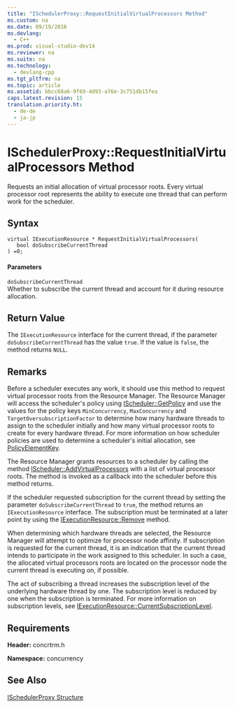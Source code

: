 ```yaml
---
title: "ISchedulerProxy::RequestInitialVirtualProcessors Method"
ms.custom: na
ms.date: 09/19/2016
ms.devlang: 
  - C++
ms.prod: visual-studio-dev14
ms.reviewer: na
ms.suite: na
ms.technology: 
  - devlang-cpp
ms.tgt_pltfrm: na
ms.topic: article
ms.assetid: bbcc68a6-9f69-4d93-a76e-3c751db15fea
caps.latest.revision: 15
translation.priority.ht: 
  - de-de
  - ja-jp
---
```

# ISchedulerProxy::RequestInitialVirtualProcessors Method
Requests an initial allocation of virtual processor roots. Every virtual processor root represents the ability to execute one thread that can perform work for the scheduler.  
  
## Syntax  
  
```  
virtual IExecutionResource * RequestInitialVirtualProcessors(  
   bool doSubscribeCurrentThread  
) =0;  
```  
  
#### Parameters  
 `doSubscribeCurrentThread`  
 Whether to subscribe the current thread and account for it during resource allocation.  
  
## Return Value  
 The `IExecutionResource` interface for the current thread, if the parameter `doSubscribeCurrentThread` has the value `true`. If the value is `false`, the method returns `NULL`.  
  
## Remarks  
 Before a scheduler executes any work, it should use this method to request virtual processor roots from the Resource Manager. The Resource Manager will access the scheduler's policy using [IScheduler::GetPolicy](../vs140/IScheduler--GetPolicy-Method.md) and use the values for the policy keys `MinConcurrency`, `MaxConcurrency` and `TargetOversubscriptionFactor` to determine how many hardware threads to assign to the scheduler initially and how many virtual processor roots to create for every hardware thread. For more information on how scheduler policies are used to determine a scheduler's initial allocation, see [PolicyElementKey](../vs140/PolicyElementKey-Enumeration.md).  
  
 The Resource Manager grants resources to a scheduler by calling the method [IScheduler::AddVirtualProcessors](../vs140/IScheduler--AddVirtualProcessors-Method.md) with a list of virtual processor roots. The method is invoked as a callback into the scheduler before this method returns.  
  
 If the scheduler requested subscription for the current thread by setting the parameter `doSubscribeCurrentThread` to `true`, the method returns an `IExecutionResource` interface. The subscription must be terminated at a later point by using the [IExecutionResource::Remove](../vs140/IExecutionResource--Remove-Method.md) method.  
  
 When determining which hardware threads are selected, the Resource Manager will attempt to optimize for processor node affinity. If subscription is requested for the current thread, it is an indication that the current thread intends to participate in the work assigned to this scheduler. In such a case, the allocated virtual processors roots are located on the processor node the current thread is executing on, if possible.  
  
 The act of subscribing a thread increases the subscription level of the underlying hardware thread by one. The subscription level is reduced by one when the subscription is terminated. For more information on subscription levels, see [IExecutionResource::CurrentSubscriptionLevel](../vs140/IExecutionResource--CurrentSubscriptionLevel-Method.md).  
  
## Requirements  
 **Header:** concrtrm.h  
  
 **Namespace:** concurrency  
  
## See Also  
 [ISchedulerProxy Structure](../vs140/ISchedulerProxy-Structure.md)